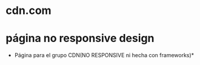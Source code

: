 # cdn.com
# página no responsive design
* Página para el grupo CDN(NO RESPONSIVE ni hecha con frameworks)*
